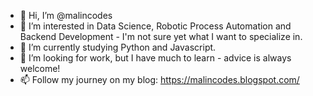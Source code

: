 - 👋 Hi, I’m @malincodes
- 👀 I’m interested in Data Science, Robotic Process Automation and Backend Development - I'm not sure yet what I want to specialize in.
- 🌱 I’m currently studying Python and Javascript.
- 💞️ I’m looking for work, but I have much to learn - advice is always welcome!
- 📫 Follow my journey on my blog: https://malincodes.blogspot.com/



<!---
malincodes/malincodes is a ✨ special ✨ repository because its `README.md` (this file) appears on your GitHub profile.
You can click the Preview link to take a look at your changes.
--->
